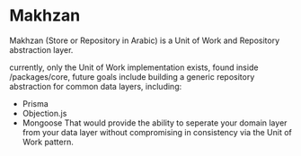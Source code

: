 # Makhzan

Makhzan (Store or Repository in Arabic) is a Unit of Work and Repository abstraction layer.

currently, only the Unit of Work implementation exists, found inside /packages/core, future goals include 
building a generic repository abstraction for common data layers, including:
- Prisma
- Objection.js
- Mongoose
That would provide the ability to seperate your domain layer from your data layer without compromising in consistency via the Unit of Work pattern.
